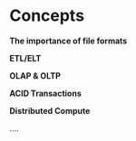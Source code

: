 # **Concepts**

**The importance of file formats**

**ETL/ELT**

**OLAP & OLTP**

**ACID Transactions**

**Distributed Compute**

....
